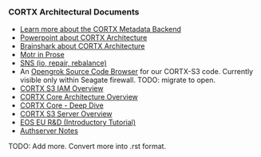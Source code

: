 ### CORTX Architectural Documents

* [Learn more about the CORTX Metadata Backend](/doc/be/BE_TheMetadataBackend.md)
* [Powerpoint about CORTX Architecture](https://seagatetechnology.sharepoint.com/:p:/s/CORTX/EenbgRuI_SRPtvToqGOc21ABaMxBp7ted6KxOGr_Mja7yQ?e=YzLEtW)
* [Brainshark about CORTX Architecture](https://www.brainshark.com/SeagateCommunications/vu?pi=zGpzSLLI8zROgkz0)
* [Motr in Prose](/doc/be/motr-in-prose.md)
* [SNS (io, repair, rebalance)](/doc/be/sns-io-repair-rebalance.md)
* An [Opengrok Source Code Browser](http://ssc-vm-c-192.colo.seagate.com:8090/source/) for our CORTX-S3 code. Currently visible only within Seagate firewall. TODO: migrate to open.
* [CORTX S3 IAM Overview](/doc/be/CORTX_S3_IAM_Overview.rst)
* [CORTX Core Architecture Overview](/doc/be/EOSCOREARCHITECTURE.rst)
* [CORTX Core - Deep Dive](/doc/be/EOSS3IAMDD.rst)
* [CORTX S3 Server Overview](/doc/be/CORTX-S3OVERVIEW.rst)
* [EOS EU R&D (Introductory Tutorial)](/doc/be/EOSTUTORIAL.rst)
* [Authserver Notes](/doc/be/authserver_notes.rst)


TODO: Add more.  Convert more into .rst format.

